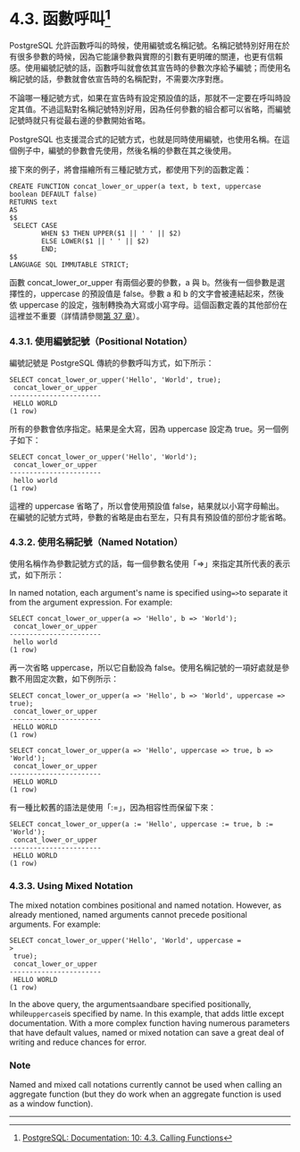 # 4.3. 函數呼叫[^1]

PostgreSQL 允許函數呼叫的時候，使用編號或名稱記號。名稱記號特別好用在於有很多參數的時候，因為它能讓參數與實際的引數有更明確的關連，也更有信賴感。使用編號記號的話，函數呼叫就會依其宣告時的參數次序給予編號；而使用名稱記號的話，參數就會依宣告時的名稱配對，不需要次序對應。

不論哪一種記號方式，如果在宣告時有設定預設值的話，那就不一定要在呼叫時設定其值。不過這點對名稱記號特別好用，因為任何參數的組合都可以省略，而編號記號時就只有從最右邊的參數開始省略。

PostgreSQL 也支援混合式的記號方式，也就是同時使用編號，也使用名稱。在這個例子中，編號的參數會先使用，然後名稱的參數在其之後使用。

接下來的例子，將會描繪所有三種記號方式，都使用下列的函數定義：

```
CREATE FUNCTION concat_lower_or_upper(a text, b text, uppercase boolean DEFAULT false)
RETURNS text
AS
$$
 SELECT CASE
        WHEN $3 THEN UPPER($1 || ' ' || $2)
        ELSE LOWER($1 || ' ' || $2)
        END;
$$
LANGUAGE SQL IMMUTABLE STRICT;
```

函數 concat\_lower\_or\_upper 有兩個必要的參數，a 與 b。然後有一個參數是選擇性的，uppercase 的預設值是 false。參數 a 和 b 的文字會被連結起來，然後依 uppercase 的設定，強制轉換為大寫或小寫字母。這個函數定義的其他部份在這裡並不重要（詳情請參閱[第 37 章](/v-server-programming/extending-sql.md)）。

### 4.3.1. 使用編號記號（Positional Notation）

編號記號是 PostgreSQL 傳統的參數呼叫方式，如下所示：

```
SELECT concat_lower_or_upper('Hello', 'World', true);
 concat_lower_or_upper 
-----------------------
 HELLO WORLD
(1 row)
```

所有的參數會依序指定。結果是全大寫，因為 uppercase 設定為 true。另一個例子如下：

```
SELECT concat_lower_or_upper('Hello', 'World');
 concat_lower_or_upper 
-----------------------
 hello world
(1 row)
```

這裡的 uppercase 省略了，所以會使用預設值 false，結果就以小寫字母輸出。在編號的記號方式時，參數的省略是由右至左，只有具有預設值的部份才能省略。

### 4.3.2. 使用名稱記號（Named Notation）

使用名稱作為參數記號方式的話，每一個參數名使用「=&gt;」來指定其所代表的表示式，如下所示：

In named notation, each argument's name is specified using`=>`to separate it from the argument expression. For example:

```
SELECT concat_lower_or_upper(a => 'Hello', b => 'World');
 concat_lower_or_upper 
-----------------------
 hello world
(1 row)
```

再一次省略 uppercase，所以它自動設為 false。使用名稱記號的一項好處就是參數不用固定次數，如下例所示：

```
SELECT concat_lower_or_upper(a => 'Hello', b => 'World', uppercase => true);
 concat_lower_or_upper 
-----------------------
 HELLO WORLD
(1 row)

SELECT concat_lower_or_upper(a => 'Hello', uppercase => true, b => 'World');
 concat_lower_or_upper 
-----------------------
 HELLO WORLD
(1 row)
```

有一種比較舊的語法是使用「:=」，因為相容性而保留下來：

```
SELECT concat_lower_or_upper(a := 'Hello', uppercase := true, b := 'World');
 concat_lower_or_upper 
-----------------------
 HELLO WORLD
(1 row)
```

### 4.3.3. Using Mixed Notation

The mixed notation combines positional and named notation. However, as already mentioned, named arguments cannot precede positional arguments. For example:

```
SELECT concat_lower_or_upper('Hello', 'World', uppercase =
>
 true);
 concat_lower_or_upper 
-----------------------
 HELLO WORLD
(1 row)
```

In the above query, the arguments`a`and`b`are specified positionally, while`uppercase`is specified by name. In this example, that adds little except documentation. With a more complex function having numerous parameters that have default values, named or mixed notation can save a great deal of writing and reduce chances for error.

### Note

Named and mixed call notations currently cannot be used when calling an aggregate function \(but they do work when an aggregate function is used as a window function\).

---

[^1]: [PostgreSQL: Documentation: 10: 4.3. Calling Functions](https://www.postgresql.org/docs/10/static/sql-syntax-calling-funcs.html)

